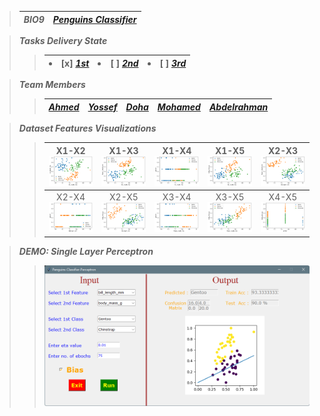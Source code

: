 > 
> | ***BIO9*** | <a href="https://github.com/AhmedNasser1601/Penguins-Classifier">***Penguins Classifier***</a> |
> | :-: | :-: |

> ***Tasks Delivery State***
>> | <li>[x] <a href="Single Layer Perceptron">***1st***</a></li> | <li>[ ] <a href="Adaline Algorithm">***2nd***</a></li> | <li>[ ] <a href="Back Propagation Multilayer">***3rd***</a></li> |
>> | :-: | :-: | :-: |

> ***Team Members***
>> | <a href="https://github.com/AhmedNasser1601">***Ahmed***</a> | <a href="https://github.com/YossefEFM">***Yossef***</a> | <a href="https://github.com/dohaabdelfatah">***Doha***</a> | <a href="https://github.com/mohamedKhaledBio">***Mohamed***</a> | <a href="https://github.com/abdelrahman-sedeek">***Abdelrahman***</a> |
>> | :-: | :-: | :-: | :-: | :-: |

> ***Dataset Features Visualizations***
>> | X1-X2<img src="Visualizations/X1-X2.png"> | X1-X3<img src="Visualizations/X1-X3.png"> | X1-X4<img src="Visualizations/X1-X4.png"> | X1-X5<img src="Visualizations/X1-X5.png"> | X2-X3<img src="Visualizations/X2-X3.png"> |
>> | :-: | :-: | :-: | :-: | :-: |
>> | X2-X4<img src="Visualizations/X2-X4.png"> | X2-X5<img src="Visualizations/X2-X5.png"> | X3-X4<img src="Visualizations/X3-X4.png"> | X3-X5<img src="Visualizations/X3-X5.png"> | X4-X5<img src="Visualizations/X4-X5.png"> |

> ***DEMO: Single Layer Perceptron***
>> <img src="Single Layer Perceptron/DEMO.png">
